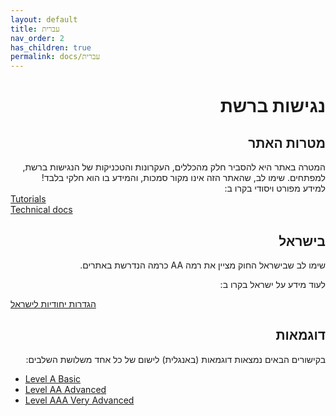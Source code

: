 ```yaml
---
layout: default
title: עברית
nav_order: 2
has_children: true
permalink: docs/עברית
---
```

<div dir="rtl">

 

<h1>
נגישות ברשת
</h1>

 <h2>
 מטרות האתר
 </h2>
המטרה באתר היא להסביר חלק מהכללים, העקרונות והטכניקות של הנגישות ברשת, למפתחים.
שימו לב, שהאתר הזה אינו מקור סמכות, והמידע בו הוא חלקי בלבד!
<br>
למידע מפורט ויסודי בקרו ב:

<br>
<div dir="ltr">
<a href="/accessibility/docs/Tutorials" >Tutorials</a>
<BR>
<a href="accessibility/docs/Technical%20Docs">Technical docs</a>
 
 
</div>
<h2>בישראל </h2>

שימו לב שבישראל החוק מציין את רמה AA כרמה הנדרשת באתרים. 

לעוד מידע על ישראל בקרו ב:

<div dir="ltr">
<a href="/accessibility/docs/Hebrew/hebrew-israel.html">הגדרות יחודיות לישראל</a>
 


</div>

 <h2>
 דוגמאות
 </h2>
בקישורים הבאים נמצאות דוגמאות (באנגלית) לישום של כל אחד משלושת השלבים:


<div dir="ltr">
<ul>
<li>
<a href="/accessibility/docs/LevelA">Level A Basic</a>
</li>
<li>
<a href="/accessibility/docs/LevelAA">Level AA Advanced</a>
</li>
<li>
<a href="/accessibility/docs/LevelAAA">Level AAA  Very Advanced</a>
</li>
 </ul>


 
</div>

 

</div>